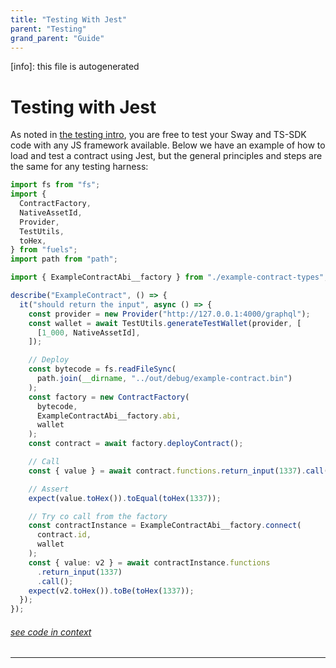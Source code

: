 ```yaml
---
title: "Testing With Jest"
parent: "Testing"
grand_parent: "Guide"
---
```


[info]: this file is autogenerated

# Testing with Jest

As noted in [the testing intro](./index.md), you are free to test your Sway and TS-SDK code with any JS framework available. Below we have an example of how to load and test a contract using Jest, but the general principles and steps are the same for any testing harness:

```typescript
import fs from "fs";
import {
  ContractFactory,
  NativeAssetId,
  Provider,
  TestUtils,
  toHex,
} from "fuels";
import path from "path";

import { ExampleContractAbi__factory } from "./example-contract-types";

describe("ExampleContract", () => {
  it("should return the input", async () => {
    const provider = new Provider("http://127.0.0.1:4000/graphql");
    const wallet = await TestUtils.generateTestWallet(provider, [
      [1_000, NativeAssetId],
    ]);

    // Deploy
    const bytecode = fs.readFileSync(
      path.join(__dirname, "../out/debug/example-contract.bin")
    );
    const factory = new ContractFactory(
      bytecode,
      ExampleContractAbi__factory.abi,
      wallet
    );
    const contract = await factory.deployContract();

    // Call
    const { value } = await contract.functions.return_input(1337).call();

    // Assert
    expect(value.toHex()).toEqual(toHex(1337));

    // Try co call from the factory
    const contractInstance = ExampleContractAbi__factory.connect(
      contract.id,
      wallet
    );
    const { value: v2 } = await contractInstance.functions
      .return_input(1337)
      .call();
    expect(v2.toHex()).toBe(toHex(1337));
  });
});
```

###### [see code in context](https://github.com/FuelLabs/fuels-ts/blob/master/packages/example-contract/src/example-contract.test.ts#L1-L30)

---
